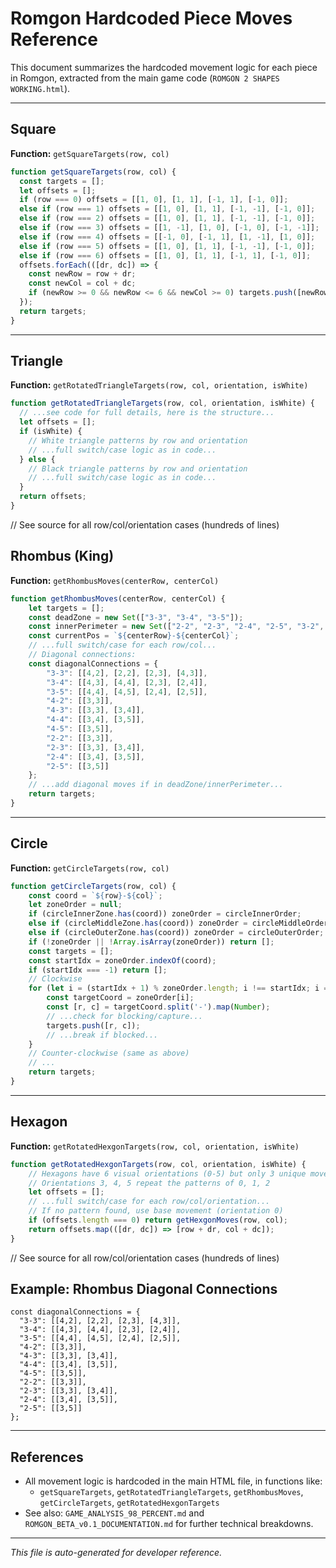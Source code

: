 # Romgon Hardcoded Piece Moves Reference

This document summarizes the hardcoded movement logic for each piece in Romgon, extracted from the main game code (`ROMGON 2 SHAPES WORKING.html`).

---


## Square
**Function:** `getSquareTargets(row, col)`
```js
function getSquareTargets(row, col) {
  const targets = [];
  let offsets = [];
  if (row === 0) offsets = [[1, 0], [1, 1], [-1, 1], [-1, 0]];
  else if (row === 1) offsets = [[1, 0], [1, 1], [-1, -1], [-1, 0]];
  else if (row === 2) offsets = [[1, 0], [1, 1], [-1, -1], [-1, 0]];
  else if (row === 3) offsets = [[1, -1], [1, 0], [-1, 0], [-1, -1]];
  else if (row === 4) offsets = [[-1, 0], [-1, 1], [1, -1], [1, 0]];
  else if (row === 5) offsets = [[1, 0], [1, 1], [-1, -1], [-1, 0]];
  else if (row === 6) offsets = [[1, 0], [1, 1], [-1, 1], [-1, 0]];
  offsets.forEach(([dr, dc]) => {
    const newRow = row + dr;
    const newCol = col + dc;
    if (newRow >= 0 && newRow <= 6 && newCol >= 0) targets.push([newRow, newCol]);
  });
  return targets;
}
```

---


## Triangle
**Function:** `getRotatedTriangleTargets(row, col, orientation, isWhite)`
```js
function getRotatedTriangleTargets(row, col, orientation, isWhite) {
  // ...see code for full details, here is the structure...
  let offsets = [];
  if (isWhite) {
    // White triangle patterns by row and orientation
    // ...full switch/case logic as in code...
  } else {
    // Black triangle patterns by row and orientation
    // ...full switch/case logic as in code...
  }
  return offsets;
}
```
// See source for all row/col/orientation cases (hundreds of lines)


## Rhombus (King)
**Function:** `getRhombusMoves(centerRow, centerCol)`
```js
function getRhombusMoves(centerRow, centerCol) {
    let targets = [];
    const deadZone = new Set(["3-3", "3-4", "3-5"]);
    const innerPerimeter = new Set(["2-2", "2-3", "2-4", "2-5", "3-2", "3-6", "4-2", "4-3", "4-4", "4-5"]);
    const currentPos = `${centerRow}-${centerCol}`;
    // ...full switch/case for each row/col...
    // Diagonal connections:
    const diagonalConnections = {
        "3-3": [[4,2], [2,2], [2,3], [4,3]],
        "3-4": [[4,3], [4,4], [2,3], [2,4]],
        "3-5": [[4,4], [4,5], [2,4], [2,5]],
        "4-2": [[3,3]],
        "4-3": [[3,3], [3,4]],
        "4-4": [[3,4], [3,5]],
        "4-5": [[3,5]],
        "2-2": [[3,3]],
        "2-3": [[3,3], [3,4]],
        "2-4": [[3,4], [3,5]],
        "2-5": [[3,5]]
    };
    // ...add diagonal moves if in deadZone/innerPerimeter...
    return targets;
}
```

---


## Circle
**Function:** `getCircleTargets(row, col)`
```js
function getCircleTargets(row, col) {
    const coord = `${row}-${col}`;
    let zoneOrder = null;
    if (circleInnerZone.has(coord)) zoneOrder = circleInnerOrder;
    else if (circleMiddleZone.has(coord)) zoneOrder = circleMiddleOrder;
    else if (circleOuterZone.has(coord)) zoneOrder = circleOuterOrder;
    if (!zoneOrder || !Array.isArray(zoneOrder)) return [];
    const targets = [];
    const startIdx = zoneOrder.indexOf(coord);
    if (startIdx === -1) return [];
    // Clockwise
    for (let i = (startIdx + 1) % zoneOrder.length; i !== startIdx; i = (i + 1) % zoneOrder.length) {
        const targetCoord = zoneOrder[i];
        const [r, c] = targetCoord.split('-').map(Number);
        // ...check for blocking/capture...
        targets.push([r, c]);
        // ...break if blocked...
    }
    // Counter-clockwise (same as above)
    // ...
    return targets;
}
```

---


## Hexagon
**Function:** `getRotatedHexgonTargets(row, col, orientation, isWhite)`
```js
function getRotatedHexgonTargets(row, col, orientation, isWhite) {
    // Hexagons have 6 visual orientations (0-5) but only 3 unique movement patterns
    // Orientations 3, 4, 5 repeat the patterns of 0, 1, 2
    let offsets = [];
    // ...full switch/case for each row/col/orientation...
    // If no pattern found, use base movement (orientation 0)
    if (offsets.length === 0) return getHexgonMoves(row, col);
    return offsets.map(([dr, dc]) => [row + dr, col + dc]);
}
```
// See source for all row/col/orientation cases (hundreds of lines)

## Example: Rhombus Diagonal Connections
```
const diagonalConnections = {
  "3-3": [[4,2], [2,2], [2,3], [4,3]],
  "3-4": [[4,3], [4,4], [2,3], [2,4]],
  "3-5": [[4,4], [4,5], [2,4], [2,5]],
  "4-2": [[3,3]],
  "4-3": [[3,3], [3,4]],
  "4-4": [[3,4], [3,5]],
  "4-5": [[3,5]],
  "2-2": [[3,3]],
  "2-3": [[3,3], [3,4]],
  "2-4": [[3,4], [3,5]],
  "2-5": [[3,5]]
};
```

---

## References
- All movement logic is hardcoded in the main HTML file, in functions like:
  - `getSquareTargets`, `getRotatedTriangleTargets`, `getRhombusMoves`, `getCircleTargets`, `getRotatedHexgonTargets`
- See also: `GAME_ANALYSIS_98_PERCENT.md` and `ROMGON_BETA_v0.1_DOCUMENTATION.md` for further technical breakdowns.

---

*This file is auto-generated for developer reference.*
